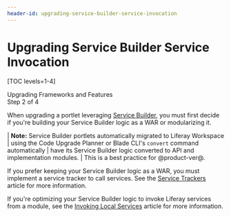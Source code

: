 ```yaml
---
header-id: upgrading-service-builder-service-invocation
---
```


# Upgrading Service Builder Service Invocation

[TOC levels=1-4]

<div class="learn-path-step">
    <p>Upgrading Frameworks and Features<br>Step 2 of 4</p>
</div>

When upgrading a portlet leveraging
[Service Builder](/docs/appdev/7-2/-/knowledge_base/a/service-builder), you must
first decide if you're building your Service Builder logic as a WAR or
modularizing it.

| **Note:** Service Builder portlets automatically migrated to Liferay Workspace
| using the Code Upgrade Planner or Blade CLI's `convert` command automatically
| have its Service Builder logic converted to API and implementation modules.
| This is a best practice for @product-ver@.

If you prefer keeping your Service Builder logic as a WAR, you must implement a
service tracker to call services. See the
[Service Trackers](/docs/customization/7-2/-/knowledge_base/c/service-trackers)
article for more information.

If you're optimizing your Service Builder logic to invoke Liferay services from
a module, see the
[Invoking Local Services](/docs/appdev/7-2/-/knowledge_base/a/invoking-local-services)
article for more information.

